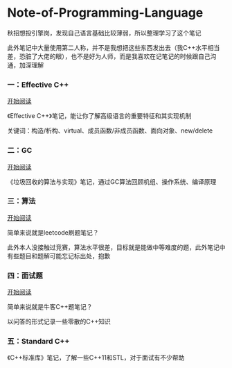 # Note-of-Programming-Language

秋招想投引擎岗，发现自己语言基础比较薄弱，所以整理学习了这个笔记

此外笔记中大量使用第二人称，并不是我想把这些东西发出去（我C++水平相当差，恐脏了大佬的眼），也不是好为人师，而是我喜欢在记笔记的时候跟自己沟通，加深理解

### 一：Effective C++

[开始阅读](https://github.com/Reuben-Sun/Note-of-Effective-C-/blob/main/Effective%20C%2B%2B.md#effective-c)

《Effective C++》笔记，能让你了解高级语言的重要特征和其实现机制

关键词：构造/析构、virtual、成员函数/非成员函数、面向对象、new/delete

### 二：GC

[开始阅读](https://github.com/Reuben-Sun/Note-of-GC/blob/main/GC.md#gc%E5%AD%A6%E4%B9%A0)

《垃圾回收的算法与实现》笔记，通过GC算法回顾机组、操作系统、编译原理

### 三：算法

[开始阅读](https://github.com/Reuben-Sun/Note-of-Programming-Language/blob/main/%E7%AE%97%E6%B3%95.md#%E7%AE%97%E6%B3%95)

简单来说就是leetcode刷题笔记？

此外本人没接触过竞赛，算法水平很差，目标就是能做中等难度的题，此外笔记中有些题目和题解可能忘记标出处，抱歉

### 四：面试题

[开始阅读](https://github.com/Reuben-Sun/Note-of-Programming-Language/blob/main/%E9%9D%A2%E8%AF%95%E9%A2%98.md#%E9%9D%A2%E8%AF%95%E9%A2%98)

简单来说就是牛客C++题笔记？

以问答的形式记录一些零散的C++知识

### 五：Standard C++

《C++标准库》笔记，了解一些C++11和STL，对于面试有不少帮助